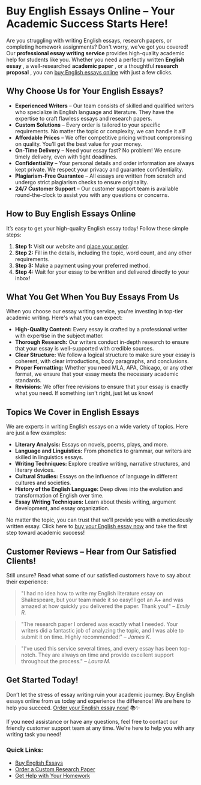 # Buy English Essays Online – Your Academic Success Starts Here!

Are you struggling with writing English essays, research papers, or completing homework assignments? Don't worry, we’ve got you covered! Our **professional essay writing service** provides high-quality academic help for students like you. Whether you need a perfectly written **English essay** , a well-researched **academic paper** , or a thoughtful **research proposal** , you can [buy English essays online](https://tinyurl.com/topessay?keyword=buy+english+essays+online) with just a few clicks.

## Why Choose Us for Your English Essays?

- **Experienced Writers** – Our team consists of skilled and qualified writers who specialize in English language and literature. They have the expertise to craft flawless essays and research papers.
- **Custom Solutions** – Every order is tailored to your specific requirements. No matter the topic or complexity, we can handle it all!
- **Affordable Prices** – We offer competitive pricing without compromising on quality. You’ll get the best value for your money.
- **On-Time Delivery** – Need your essay fast? No problem! We ensure timely delivery, even with tight deadlines.
- **Confidentiality** – Your personal details and order information are always kept private. We respect your privacy and guarantee confidentiality.
- **Plagiarism-Free Guarantee** – All essays are written from scratch and undergo strict plagiarism checks to ensure originality.
- **24/7 Customer Support** – Our customer support team is available round-the-clock to assist you with any questions or concerns.

## How to Buy English Essays Online

It’s easy to get your high-quality English essay today! Follow these simple steps:

1. **Step 1:** Visit our website and [place your order](https://tinyurl.com/topessay?keyword=buy+english+essays+online).
2. **Step 2:** Fill in the details, including the topic, word count, and any other requirements.
3. **Step 3:** Make a payment using your preferred method.
4. **Step 4:** Wait for your essay to be written and delivered directly to your inbox!

## What You Get When You Buy Essays From Us

When you choose our essay writing service, you're investing in top-tier academic writing. Here's what you can expect:

- **High-Quality Content:** Every essay is crafted by a professional writer with expertise in the subject matter.
- **Thorough Research:** Our writers conduct in-depth research to ensure that your essay is well-supported with credible sources.
- **Clear Structure:** We follow a logical structure to make sure your essay is coherent, with clear introductions, body paragraphs, and conclusions.
- **Proper Formatting:** Whether you need MLA, APA, Chicago, or any other format, we ensure that your essay meets the necessary academic standards.
- **Revisions:** We offer free revisions to ensure that your essay is exactly what you need. If something isn't right, just let us know!

## Topics We Cover in English Essays

We are experts in writing English essays on a wide variety of topics. Here are just a few examples:

- **Literary Analysis:** Essays on novels, poems, plays, and more.
- **Language and Linguistics:** From phonetics to grammar, our writers are skilled in linguistics essays.
- **Writing Techniques:** Explore creative writing, narrative structures, and literary devices.
- **Cultural Studies:** Essays on the influence of language in different cultures and societies.
- **History of the English Language:** Deep dives into the evolution and transformation of English over time.
- **Essay Writing Techniques:** Learn about thesis writing, argument development, and essay organization.

No matter the topic, you can trust that we’ll provide you with a meticulously written essay. Click here to [buy your English essay now](https://tinyurl.com/topessay?keyword=buy+english+essays+online) and take the first step toward academic success!

## Customer Reviews – Hear from Our Satisfied Clients!

Still unsure? Read what some of our satisfied customers have to say about their experience:

> "I had no idea how to write my English literature essay on Shakespeare, but your team made it so easy! I got an A+ and was amazed at how quickly you delivered the paper. Thank you!" – _Emily R._

> "The research paper I ordered was exactly what I needed. Your writers did a fantastic job of analyzing the topic, and I was able to submit it on time. Highly recommended!" – _James K._

> "I’ve used this service several times, and every essay has been top-notch. They are always on time and provide excellent support throughout the process." – _Laura M._

## Get Started Today!

Don’t let the stress of essay writing ruin your academic journey. Buy English essays online from us today and experience the difference! We are here to help you succeed. [Order your English essay now!](https://tinyurl.com/topessay?keyword=buy+english+essays+online) 📚✨

If you need assistance or have any questions, feel free to contact our friendly customer support team at any time. We're here to help you with any writing task you need!

### Quick Links:

- [Buy English Essays](https://tinyurl.com/topessay?keyword=buy+english+essays+online)
- [Order a Custom Research Paper](https://tinyurl.com/topessay?keyword=buy+english+essays+online)
- [Get Help with Your Homework](https://tinyurl.com/topessay?keyword=buy+english+essays+online)
